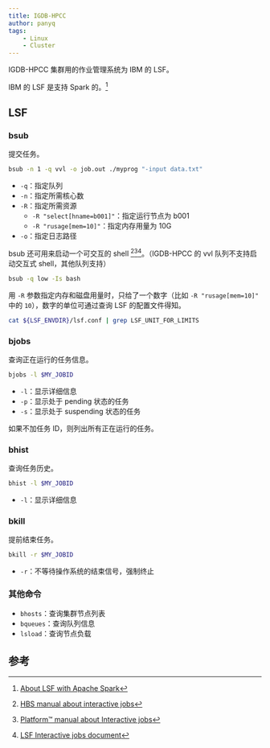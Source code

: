 ```yaml
---
title: IGDB-HPCC
author: panyq
tags:
    - Linux
    - Cluster
---
```


IGDB-HPCC 集群用的作业管理系统为 IBM 的 LSF。

IBM 的 LSF 是支持 Spark 的。[^4]

## LSF

### bsub
提交任务。
```bash
bsub -n 1 -q vvl -o job.out ./myprog "-input data.txt"
```

- `-q`：指定队列
- `-n`：指定所需核心数
- `-R`：指定所需资源
	- `-R "select[hname=b001]"`：指定运行节点为 b001
	- `-R "rusage[mem=10]"`：指定内存用量为 10G
- `-o`：指定日志路径

bsub 还可用来启动一个可交互的 shell [^1][^2][^3]。（IGDB-HPCC 的 vvl 队列不支持启动交互式 shell，其他队列支持）
```bash
bsub -q low -Is bash
```

用 `-R` 参数指定内存和磁盘用量时，只给了一个数字（比如 `-R "rusage[mem=10]"` 中的 `10`），数字的单位可通过查询 LSF 的配置文件得知。
```bash
cat ${LSF_ENVDIR}/lsf.conf | grep LSF_UNIT_FOR_LIMITS
```

### bjobs
查询正在运行的任务信息。
```bash
bjobs -l $MY_JOBID
```

- `-l`：显示详细信息
- `-p`：显示处于 pending 状态的任务
- `-s`：显示处于 suspending 状态的任务

如果不加任务 ID，则列出所有正在运行的任务。

### bhist
查询任务历史。
```bash
bhist -l $MY_JOBID
```

- `-l`：显示详细信息

### bkill
提前结束任务。
```bash
bkill -r $MY_JOBID
```

- `-r`：不等待操作系统的结束信号，强制终止

### 其他命令
- `bhosts`：查询集群节点列表
- `bqueues`：查询队列信息
- `lsload`：查询节点负载

## 参考
[^1]: [HBS manual about interactive jobs](https://grid.rcs.hbs.org/starting-interactive-jobs)
[^2]: [Platform™ manual about Interactive jobs](http://sunray2.mit.edu/kits/platform-lsf/7.0.6/1/guides/kit_lsf_guide_source/admin/interactivebsub.html)
[^3]: [LSF Interactive jobs document](https://www.ibm.com/docs/en/spectrum-lsf/10.1.0?topic=tasks-interactive-jobs-bsub)
[^4]: [About LSF with Apache Spark](https://www.ibm.com/docs/en/spectrum-lsf/10.1.0?topic=spark-about-lsf-apache)
[^5]: [Batch System Primer](https://hpc.llnl.gov/banks-jobs/running-jobs/batch-system-primer)